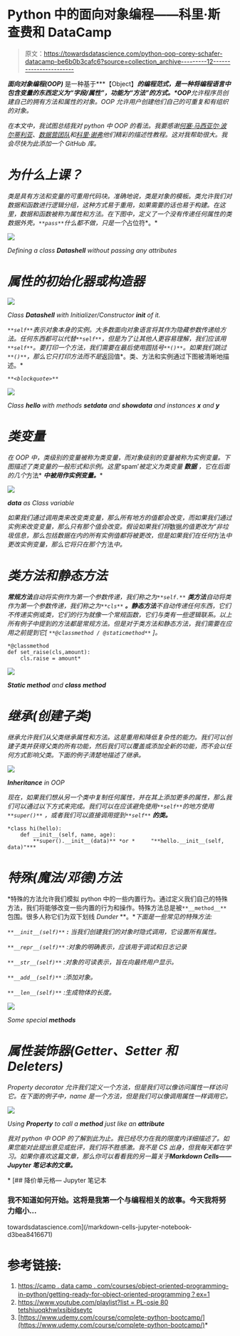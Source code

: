 # Python 中的面向对象编程——科里·斯查费和 DataCamp

> 原文：<https://towardsdatascience.com/python-oop-corey-schafer-datacamp-be6b0b3cafc6?source=collection_archive---------12----------------------->

***面向对象编程(OOP)*** 是一种基于***【Object】***的编程范式，是一种将编程语言中包含变量的东西定义为“字段/属性”，功能为“方法”的方式。*OOP**允许程序员创建自己的拥有方法和属性的对象。OOP 允许用户创建他们自己的可重复和有组织的对象。*

*在本文中，我试图总结我对 python 中 OOP 的看法。我要感谢[何塞·马西亚尔·波尔蒂利亚](https://medium.com/u/703ff67f629f?source=post_page-----be6b0b3cafc6--------------------------------)、[数据营团队](https://medium.com/u/e18542fdcc02?source=post_page-----be6b0b3cafc6--------------------------------)和[科里·谢弗](https://www.youtube.com/playlist?list=PL-osiE80TeTsqhIuOqKhwlXsIBIdSeYtc)他们精彩的描述性教程。这对我帮助很大。我会尽快为此添加一个 GitHub 库。*

# ***为什么上课？***

*类是具有方法和变量的可重用代码块。准确地说，类是对象的模板。类允许我们对数据和函数进行逻辑分组，这种方式易于重用，如果需要的话也易于构建。在这里，数据和函数被称为属性和方法。在下图中，定义了一个没有传递任何属性的类数据外壳。`**pass**`什么都不做，只是一个*占位符*。*

*![](img/a7cb41a2cab83f75c4166ad90b340e98.png)*

*Defining a class **Datashell** without passing any attributes*

# ***属性的初始化器或构造器***

*![](img/a02a42e4a1daa1feb1e2959904bc4d05.png)*

*Class **Datashell** with Initializer/Constructor **__init__** of it.*

*`**self**`表示对象本身的实例。大多数面向对象语言将其作为隐藏参数传递给方法。任何东西都可以代替`**self**`，但是为了让其他人更容易理解，我们应该用`**self**`。要打印一个方法，我们需要在最后使用圆括号`**()**`。如果我们跳过`**()**`，那么它只打印方法而不是*返回值*。类、方法和实例通过下图被清晰地描述。*

*`**<blockquote>**`*

*![](img/4fd85080f1fd3df5bf457a6a035efd97.png)*

*Class **hello** with methods **setdata** and **showdata** and instances **x** and **y***

# ***类变量***

*在 OOP 中，类级别的变量被称为类变量，而对象级别的变量被称为实例变量。下图描述了类变量的一般形式和示例。这里*‘spam’*被定义为类变量 ***数据*** ，它在后面的几个*方法* ***中被用作实例变量。****

*![](img/f89e73a30930d7930046030e578cb04e.png)*

***data** as Class variable*

*如果我们通过调用类来改变类变量，那么所有地方的值都会改变，而如果我们通过实例来改变变量，那么只有那个值会改变。假设如果我们将*数据*的值更改为“*非垃圾信息*，那么包括数据在内的所有实例值都将被更改，但是如果我们在任何*方法*中更改实例变量，那么它将只在那个*方法*中。*

# *类方法和静态方法*

***常规方法**自动将实例作为第一个参数传递，我们称之为`**self.**` **类方法**自动将类作为第一个参数传递，我们称之为`**cls**` **。静态方法**不自动传递任何东西，它们不传递实例或类，它们的行为就像一个常规函数，它们与类有一些逻辑联系。以上所有例子中提到的方法都是常规方法。但是对于类方法和静态方法，我们需要在应用之前提到它[ `**@classmethod / @staticmethod**` ]。*

```
*@classmethod
def set_raise(cls,amount):
    cls.raise = amount*
```

*![](img/f096079224d1d8ce6a37efff26595333.png)*

***Static method** and **class method***

# *继承(创建子类)*

*继承允许我们从父类继承属性和方法。这是重用和降低复杂性的能力。我们可以创建子类并获得父类的所有功能，然后我们可以覆盖或添加全新的功能，而不会以任何方式影响父类。下面的例子清楚地描述了继承。*

*![](img/61f49fdd7fb2e2478269b51898d40d4b.png)*

***Inheritance** in OOP*

*现在，如果我们想从另一个类中复制任何属性，并在其上添加更多的属性，那么我们可以通过以下方式来完成。我们可以在应该避免使用`**self**`的地方使用`**super()**` ，或者我们可以直接调用提到`**self**` **的类。***

```
*class hi(hello):
    def __init__(self, name, age):
        **super().__init__(data)** *or *     "**hello.__init__(self, data)"***
```

# *特殊(魔法/邓德)方法*

*特殊的方法允许我们模拟 python 中的一些内置行为。通过定义我们自己的特殊方法，我们将能够改变一些内置的行为和操作。特殊方法总是被`**__method__**`包围。很多人称它们为双下划线 *Dunder* **。**下面是一些常见的特殊方法:*

*`**__init__(self)**` **:** 当我们创建我们的对象时隐式调用，它设置所有属性。*

*`**__repr__(self)**` :对象的明确表示，应该用于调试和日志记录*

*`**__str__(self)**` :对象的可读表示，旨在向最终用户显示。*

*`**__add__(self)**` :添加对象。*

*`**__len__(self)**` :生成物体的长度。*

*![](img/fabdbded350061fb7b11c61acb6be992.png)*

*Some special **methods***

# *属性装饰器(Getter、Setter 和 Deleters)*

*Property decorator 允许我们定义一个方法，但是我们可以像访问属性一样访问它。在下面的例子中，name 是一个方法，但是我们可以像调用属性一样调用它。*

*![](img/ad9fbe7f4adc5d4e5e4c792a9bc5c620.png)*

*Using **Property** to call a **method** just like an **attribute***

*我对 python 中 OOP 的了解到此为止。我已经尽力在我的限度内详细描述了。如果您能对此提出意见或批评，我们将不胜感激。我不是 CS 出身，但我每天都在学习。如果你喜欢这篇文章，那么你可以看看我的另一篇关于**Markdown Cells——Jupyter 笔记本的文章。***

*[](/markdown-cells-jupyter-notebook-d3bea8416671) [## 降价单元格— Jupyter 笔记本

### 我不知道如何开始。这将是我第一个与编程相关的故事。今天我将努力缩小…

towardsdatascience.com](/markdown-cells-jupyter-notebook-d3bea8416671) 

# **参考链接:**

1.  [https://camp . data camp . com/courses/object-oriented-programming-in-python/getting-ready-for-object-oriented-programming？ex=1](https://campus.datacamp.com/courses/object-oriented-programming-in-python/getting-ready-for-object-oriented-programming?ex=1)
2.  [https://www.youtube.com/playlist?list = PL-osie 80 tetshiuoqkhwlxsibidseytc](https://www.youtube.com/playlist?list=PL-osiE80TeTsqhIuOqKhwlXsIBIdSeYtc)
3.  [https://www.udemy.com/course/complete-python-bootcamp/](https://www.udemy.com/course/complete-python-bootcamp/)*